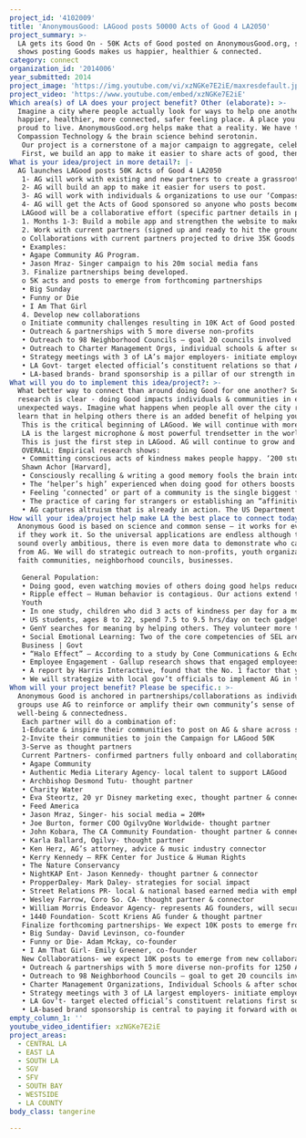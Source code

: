```yaml
---
project_id: '4102009'
title: 'AnonymousGood: LAGood posts 50000 Acts of Good 4 LA2050'
project_summary: >-
  LA gets its Good On - 50K Acts of Good posted on AnonymousGood.org, science
  shows posting Goods makes us happier, healthier & connected.
category: connect
organization_id: '2014006'
year_submitted: 2014
project_image: 'https://img.youtube.com/vi/xzNGKe7E2iE/maxresdefault.jpg'
project_video: 'https://www.youtube.com/embed/xzNGKe7E2iE'
Which area(s) of LA does your project benefit? Other (elaborate): >-
  Imagine a city where people actually look for ways to help one another. It’s a
  happier, healthier, more connected, safer feeling place. A place you’d be
  proud to live. AnonymousGood.org helps make that a reality. We have the
  Compassion Technology & the brain science behind serotonin. 
   Our project is a cornerstone of a major campaign to aggregate, celebrate & share stories of Good in LA. It’s guaranteed to make participants happier, healthier, better students & better employees.
   First, we build an app to make it easier to share acts of good, then we work with existing & new partners to reach a broad spectrum of Angelenos. Between non-profits, media, faith communities, youth programs, & business- Angelenos will share 50k stories of LAGood
What is your idea/project in more detail?: |-
  AG launches LAGood posts 50K Acts of Good 4 LA2050 
   1- AG will work with existing and new partners to create a grassroots campaign that seeds and shares the story of Good in LA creating a ripple effect of good throughout LA. 
   2- AG will build an app to make it easier for users to post. 
   3- AG will work with individuals & organizations to use our ‘Compassion Technology’ in ways that work for them; to reach out to their constituents & customers, to build employee engagement, use the stories of good in their community while gathering great metrics. AG has a low bar of entry and its equally available and beneficial to anyone. 
   4- AG will get the Acts of Good sponsored so anyone who posts becomes an instant philanthropist. We want all of us to feel connected to people in our own communities & to the global community.
   LAGood will be a collaborative effort (specific partner details in partner section) 
   1. Months 1-3: Build a mobile app and strengthen the website to make it even easier for people to post. 
   2. Work with current partners (signed up and ready to hit the ground running) to amplify Good & inspire more Angelenos to volunteer formally & informally as they post Acts of Good. 
   o Collaborations with current partners projected to drive 35K Goods in LA 
   • Examples: 
   • Agape Community AG Program. 
   • Jason Mraz- Singer campaign to his 20m social media fans
   3. Finalize partnerships being developed. 
   o 5K acts and posts to emerge from forthcoming partnerships 
   • Big Sunday 
   • Funny or Die 
   • I Am That Girl 
   4. Develop new collaborations 
   o Initiate community challenges resulting in 10K Act of Good posted: 
   • Outreach & partnerships with 5 more diverse non-profits 
   • Outreach to 98 Neighborhood Councils – goal 20 councils involved 
   • Outreach to Charter Management Orgs, individual schools & after school programs 
   • Strategy meetings with 3 of LA’s major employers- initiate employee engagement 
   • LA Govt- target elected official’s constituent relations so that Acts of Good being done in government are surfaced. 
   • LA-based brands- brand sponsorship is a pillar of our strength in paying it forward with our Allies4Good
What will you do to implement this idea/project?: >-
  What better way to connect than around doing Good for one another? Scientific
  research is clear - doing Good impacts individuals & communities in expected &
  unexpected ways. Imagine what happens when people all over the city really
  learn that in helping others there is an added benefit of helping yourself!
   This is the critical beginning of LAGood. We will continue with more partnerships so that story of LA Good will be celebrated everywhere – in schools, faith communities, businesses & on billboards or busses. The work of great non-profits will be amplified as the Good they do is told & shared.
   LA is the largest microphone & most powerful trendsetter in the world. Let’s use it to inspire local & global Good. 
   This is just the first step in LAGood. AG will continue to grow and iterate with scientific studies of impact in the workplace, the classroom, prisons & other populations often invisible to the general public.
   OVERALL: Empirical research shows:
   • Committing conscious acts of kindness makes people happy. ‘200 studies on nearly 275,000 people found that happiness leads to success in nearly every domain of our lives, including marriage, health, friendship, community involvement, creativity, and in particular, our jobs, careers and businesses’. Happy people even have better peripheral vision.
   Shawn Achor [Harvard],
   • Consciously recalling & writing a good memory fools the brain into dropping more serotonin. Overall, this leads to greater life satisfaction and meaning. Fun fact: Studies have shown that women who wrote about positive experiences were 40 percent more likely to live to age 94 than their negative peers. Shawn Achor [Harvard]. So for every act you do & post you get a double dose of happiness.
   • The ‘helper’s high’ experienced when doing good for others boosts the immune system, enhances our feelings of joyfulness, emotional resilience, vigor, and can reduce the unhealthy sense of isolation. 
   • Feeling ‘connected’ or part of a community is the single biggest factor on longevity. AG makes it easy for people to create & build their own communities.
   • The practice of caring for strangers or establishing an “affinitive connection”– friendship, love, or positive bonding – those emotions translate to immense healing benefits. 
   • AG captures altruism that is already in action. The US Department of Labor reports Americans increasingly describe their sense of responsibility to help those in need. In 2009, 27% or 64 million Americans volunteered.
How will your idea/project help make LA the best place to connect today? In LA2050?: >-
  Anonymous Good is based on science and common sense – it works for everyone,
  if they work it. So the universal applications are endless although this may
  sound overly ambitious, there is even more data to demonstrate who can benefit
  from AG. We will do strategic outreach to non-profits, youth organizations,
  faith communities, neighborhood councils, businesses.
   
   General Population: 
   • Doing good, even watching movies of others doing good helps reduce stress. In one study, students were simply asked to watch a film of Mother Teresa's work with the poor in Calcutta. They had significant increases in antibodies associated with improved immunity -- and antibody levels remained high for an hour afterward. AG is getting similar reports of well-being after users read goods posted on the site. [Post. Bioethicist, Case Western Reserve]
   • Ripple effect – Human behavior is contagious. Our actions extend to people within three degrees. Each of us can ‘infect’ 1,000 people with our acts of good. [Connection, Christakis & Fowler]
   Youth
   • In one study, children who did 3 acts of kindness per day for a month were not only happier but became more popular, gaining an average 1.5 friends. 
   • US students, ages 8 to 22, spend 7.5 to 9.5 hrs/day on tech gadgets. AG meets them on the screen where they live, helps them feel good & connected with service & global awareness. 
   • GenY searches for meaning by helping others. They volunteer more than any previous generation. 
   • Social Emotional Learning: Two of the core competencies of SEL are Social Awareness & Relationship Skills. Practicing acts of good off-line then coming on-line to share can create a virtuous cycle that supports SEL.
   Business | Govt
   • “Halo Effect” – According to a study by Cone Communications & Echo Research, 82 percent of U.S. consumers consider corporate social responsibility when deciding which products or services to buy & where to shop.
   • Employee Engagement - Gallup research shows that engaged employees are more productive, profitable, safer, create stronger customer relationships, & stay longer with their company. Doing service projects & good acts for each other increased employee engagement. 
   • A report by Harris Interactive, found that the No. 1 factor that young adults ages 21 to 31 wanted in a successful career was a sense of meaning.
   • We will strategize with local gov’t officials to implement AG in their offices. Angelenos could read authentic stories of gov’t actually responding to citizens.
Whom will your project benefit? Please be specific.: >-
  Anonymous Good is anchored in partnerships/collaborations as individuals &
  groups use AG to reinforce or amplify their own community’s sense of
  well-being & connectedness.
   Each partner will do a combination of: 
   1-Educate & inspire their communities to post on AG & share across social media 
   2-Invite their communities to join the Campaign for LAGood 50K
   3-Serve as thought partners 
   Current Partners- confirmed partners fully onboard and collaborating with AG
   • Agape Community
   • Authentic Media Literary Agency- local talent to support LAGood
   • Archbishop Desmond Tutu- thought partner
   • Charity Water
   • Eva Steortz, 20 yr Disney marketing exec, thought partner & connector
   • Feed America 
   • Jason Mraz, Singer- his social media = 20M+ 
   • Joe Burton, former COO OgilvyOne Worldwide- thought partner
   • John Kobara, The CA Community Foundation- thought partner & connector
   • Karla Ballard, Ogilvy- thought partner
   • Ken Herz, AG’s attorney, advice & music industry connector
   • Kerry Kennedy – RFK Center for Justice & Human Rights
   • The Nature Conservancy
   • NightKAP Ent- Jason Kennedy- thought partner & connector
   • PropperDaley- Mark Daley- strategies for social impact
   • Street Relations PR- local & national based earned media with emphasis on media that serves under-represented pockets of LA Good to rep our diverse picture that is LA. 
   • Wesley Farrow, Coro So. CA- thought partner & connector 
   • William Morris Endeavor Agency- represents AG founders, will secure local talent for LAGood
   • 1440 Foundation- Scott Kriens AG funder & thought partner
   Finalize forthcoming partnerships- We expect 10K posts to emerge from collaborations being discussed.
   • Big Sunday- David Levinson, co-founder
   • Funny or Die- Adam Mckay, co-founder
   • I Am That Girl- Emily Greener, co-founder
   New Collaborations- we expect 10K posts to emerge from new collaborations:(prospects culled from current partner connections)
   • Outreach & partnerships with 5 more diverse non-profits for 1250 Acts of Good posted
   • Outreach to 98 Neighborhood Councils – goal to get 20 councils involved, post 1000 goods
   • Charter Management Organizations, Individual Schools & after school programs- post 2500 Goods
   • Strategy meetings with 3 of LA largest employers- initiate employee engagement for 5000 Acts of Good
   • LA Gov’t- target elected official’s constituent relations first so Acts of Good being done in government are surfaced. Post 250 
   • LA-based brand sponsorship is central to paying it forward with our Allies4Good
empty_column_1: ''
youtube_video_identifier: xzNGKe7E2iE
project_areas:
  - CENTRAL LA
  - EAST LA
  - SOUTH LA
  - SGV
  - SFV
  - SOUTH BAY
  - WESTSIDE
  - LA COUNTY
body_class: tangerine

---
```

